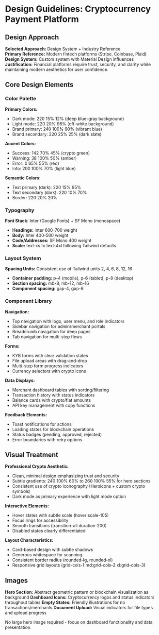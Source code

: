 # Design Guidelines: Cryptocurrency Payment Platform

## Design Approach
**Selected Approach:** Design System + Industry Reference  
**Primary Reference:** Modern fintech platforms (Stripe, Coinbase, Plaid)  
**Design System:** Custom system with Material Design influences  
**Justification:** Financial platforms require trust, security, and clarity while maintaining modern aesthetics for user confidence.

## Core Design Elements

### Color Palette
**Primary Colors:**
- Dark mode: 220 15% 12% (deep blue-gray background)
- Light mode: 220 20% 98% (off-white background)
- Brand primary: 240 100% 60% (vibrant blue)
- Brand secondary: 220 25% 25% (dark slate)

**Accent Colors:**
- Success: 142 70% 45% (crypto green)
- Warning: 38 100% 50% (amber)
- Error: 0 65% 55% (red)
- Info: 200 100% 70% (light blue)

**Semantic Colors:**
- Text primary (dark): 220 15% 95%
- Text secondary (dark): 220 10% 70%
- Border: 220 20% 20%

### Typography
**Font Stack:** Inter (Google Fonts) + SF Mono (monospace)
- **Headings:** Inter 600-700 weight
- **Body:** Inter 400-500 weight
- **Code/Addresses:** SF Mono 400 weight
- **Scale:** text-xs to text-4xl following Tailwind defaults

### Layout System
**Spacing Units:** Consistent use of Tailwind units 2, 4, 6, 8, 12, 16
- **Container padding:** p-4 (mobile), p-6 (tablet), p-8 (desktop)
- **Section spacing:** mb-8, mb-12, mb-16
- **Component spacing:** gap-4, gap-6

### Component Library

**Navigation:**
- Top navigation with logo, user menu, and role indicators
- Sidebar navigation for admin/merchant portals
- Breadcrumb navigation for deep pages
- Tab navigation for multi-step flows

**Forms:**
- KYB forms with clear validation states
- File upload areas with drag-and-drop
- Multi-step form progress indicators
- Currency selectors with crypto icons

**Data Displays:**
- Merchant dashboard tables with sorting/filtering
- Transaction history with status indicators
- Balance cards with crypto/fiat amounts
- API key management with copy functions

**Feedback Elements:**
- Toast notifications for actions
- Loading states for blockchain operations
- Status badges (pending, approved, rejected)
- Error boundaries with retry options

## Visual Treatment

**Professional Crypto Aesthetic:**
- Clean, minimal design emphasizing trust and security
- Subtle gradients: 240 100% 60% to 260 100% 55% for hero sections
- Consistent use of crypto iconography (Heroicons + custom crypto symbols)
- Dark mode as primary experience with light mode option

**Interactive Elements:**
- Hover states with subtle scale (hover:scale-105)
- Focus rings for accessibility
- Smooth transitions (transition-all duration-200)
- Disabled states clearly differentiated

**Layout Characteristics:**
- Card-based design with subtle shadows
- Generous whitespace for scanning
- Consistent border radius (rounded-lg, rounded-xl)
- Responsive grid layouts (grid-cols-1 md:grid-cols-2 xl:grid-cols-3)

## Images
**Hero Section:** Abstract geometric pattern or blockchain visualization as background
**Dashboard Icons:** Cryptocurrency logos and status indicators throughout tables
**Empty States:** Friendly illustrations for no transactions/merchants
**Document Upload:** Visual indicators for file types and upload progress

No large hero image required - focus on dashboard functionality and data presentation.